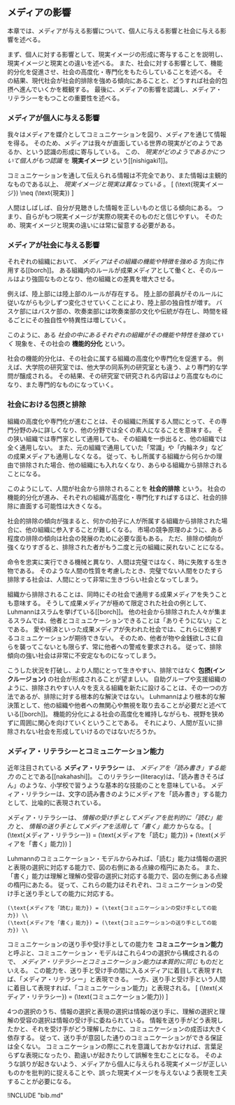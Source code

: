 
## メディアの影響
本章では、メディアが与える影響について、個人に与える影響と社会に与える影響を述べる。

まず、個人に対する影響として、現実イメージの形成に寄与することを説明し、現実イメージと現実との違いを述べる。
また、社会に対する影響として、機能的分化を促進させ、社会の高度化・専門化をもたらしていることを述べる。
その結果、現代社会が社会的排除を強める傾向にあることと、どうすれば社会的包摂へ進んでいくかを概観する。
最後に、メディアの影響を認識し、メディア・リテラシーをもつことの重要性を述べる。


### メディアが個人に与える影響
我々はメディアを媒介としてコミュニケーションを図り、メディアを通じて情報を得る。
そのため、メディアは我々が直面している世界の現実がどのようであるか、という認識の形成に寄与している。
この、 *現実がどのようであるかについて個人がもつ認識* を **現実イメージ** という\[[nishigaki1]\]。

コミュニケーションを通して伝えられる情報は不完全であり、また情報は主観的なものである以上、 *現実イメージと現実は異なっている* 。
\[ (\text{現実イメージ}) \neq (\text{現実}) \]

人間はしばしば、自分が見聴きした情報を正しいものと信じる傾向にある。
つまり、自らがもつ現実イメージが実際の現実そのものだと信じやすい。
そのため、現実イメージと現実の違いには常に留意する必要がある。


### メディアが社会に与える影響
それぞれの組織において、 *メディアはその組織の機能や特徴を強める* 方向に作用する\[[borch]\]。
ある組織内のルールが成果メディアとして働くと、そのルールはより強固なものとなり、他の組織との差異を増大させる。

例えば、陸上部には陸上部のルールが存在する。
陸上部の部員がそのルールに従いながらも少しずつ変化させていくことにより、陸上部の独自性が増す。
バスケ部にはバスケ部の、吹奏楽部には吹奏楽部の文化や伝統が存在し、時間を経るごとにその独自性や特異性は増していく。

このように、ある *社会の中にあるそれぞれの組織がその機能や特性を強めていく* 現象を、その社会の **機能的分化** という。

社会の機能的分化は、その社会に属する組織の高度化や専門化を促進する。
例えば、大学院の研究室では、他大学の同系列の研究室とも違う、より専門的な学問が醸成される。
その結果、その研究室で研究される内容はより高度なものになり、また専門的なものになっていく。


### 社会における包摂と排除
組織の高度化や専門化が進むことは、その組織に所属する人間にとって、その専門分野のみに詳しくなり、他の分野では全くの素人になることを意味する。
その狭い組織では専門家として通用しても、その組織を一歩出ると、他の組織では全く通用しない。
また、元の組織で通用していた「常識」や「内輪ネタ」などの成果メディアも通用しなくなる。
従って、もし所属する組織から何らかの理由で排除された場合、他の組織にも入れなくなり、あらゆる組織から排除されることになる。

このようにして、人間が社会から排除されることを **社会的排除** という。
社会の機能的分化が進み、それぞれの組織が高度化・専門化すればするほど、社会的排除に直面する可能性は大きくなる。

社会的排除の傾向が強まると、何かの拍子に人が所属する組織から排除された場合に、他の組織に参入することが難しくなる。
市場の競争原理のように、ある程度の排除の傾向は社会の発展のために必要な面もある。
ただ、排除の傾向が強くなりすぎると、排除された者がもう二度と元の組織に戻れないことになる。

命令を忠実に実行できる機械と異なり、人間は完璧ではなく、時に失敗する生き物である。
そのような人間の性質を考慮したとき、完璧でない人間をひたすら排除する社会は、人間にとって非常に生きづらい社会となってしまう。

組織から排除されることは、同時にその社会で通用する成果メディアを失うことも意味する。
そうして成果メディアが極めて限定された社会の例として、Luhmannはスラムを挙げている\[[borch]\]。
他の社会から排除された人々が集まるスラムでは、他者とコミュニケーションできることは「ありそうにない」ことである。
愛や経済といった成果メディアが失われた社会では、これらに依拠するコミュニケーションが期待できない。
そのため、他者が物や金銭欲しさに自らを襲ってこないとも限らず、常に他者への警戒を要求される。
従って、排除傾向の強い社会は非常に不安定なものになってしまう。

こうした状況を打破し、より人間にとって生きやすい、排除ではなく **包摂(インクルージョン)** の社会が形成されることが望ましい。
自助グループや支援組織のように、排除されやすい人々を支える組織を新たに設けることは、その一つの方法であるが、排除に対する根本的な解決ではない。
Luhmannはより根本的な解決策として、他の組織や他者への無関心や無視を取り去ることが必要だと述べている\[[borch]\]。
機能的分化による社会の高度化を維持しながらも、視野を狭めずに周囲に関心を向けていくということである。
それにより、人間が互いに排除されない社会を形成していけるのではないだろうか。


### メディア・リテラシーとコミュニケーション能力
近年注目されている **メディア・リテラシー** は、 *メディアを「読み書き」する能力* のことである\[[nakahashi]\]。
このリテラシー(literacy)は、「読み書きそろばん」のような、小学校で習うような基本的な技能のことを意味している。
メディア・リテラシーは、文字の読み書きのようにメディアを「読み書き」する能力として、比喩的に表現されている。

メディア・リテラシーは、 *情報の受け手としてメディアを批判的に「読む」能力* と、 *情報の送り手としてメディアを活用して「書く」能力* からなる。
\[ (\text{メディア・リテラシー}) = (\text{メディアを「読む」能力}) + (\text{メディアを「書く」能力}) \]

Luhmannのコミュニケーション・モデルからみれば、「読む」能力は情報の選択と表現の選択に対応する能力で、図の右側にある点線の楕円にあたる。
また、「書く」能力は理解と理解の受容の選択に対応する能力で、図の左側にある点線の楕円にあたる。
従って、これらの能力はそれぞれ、コミュニケーションの受け手と送り手としての能力に対応する。

	(\text{メディアを「読む」能力}) = (\text{コミュニケーションの受け手としての能力}) \\
	(\text{メディアを「書く」能力}) = (\text{コミュニケーションの送り手としての能力}) \\


コミュニケーションの送り手や受け手としての能力を **コミュニケーション能力** と呼ぶと、コミュニケーション・モデルはこれら4つの選択から構成されるので、 *メディア・リテラシーとコミュニケーション能力は本質的に同じ* ものだといえる。
この能力を、送り手と受け手の間に入るメディアに着目して表現すれば、「メディア・リテラシー」と表現できる。
一方、送り手と受け手という人間に着目して表現すれば、「コミュニケーション能力」と表現される。
\[ (\text{メディア・リテラシー}) = (\text{コミュニケーション能力}) \]

4つの選択のうち、情報の選択と表現の選択は情報の送り手に、理解の選択と理解の受容の選択は情報の受け手に委ねられている。
情報を送り手がどう表現したかと、それを受け手がどう理解したかに、コミュニケーションの成否は大きく依存する。
従って、送り手が意図した通りのコミュニケーションができる保証は全くない。
コミュニケーションの際にこれを意識しておかなければ、言葉足らずな表現になったり、勘違いが起きたりして誤解を生むことになる。
そのような誤りが起きないよう、メディアから個人に与えられる現実イメージが正しいものかを批判的に捉えることや、誤った現実イメージを与えないよう表現を工夫することが必要になる。


!INCLUDE "bib.md"
